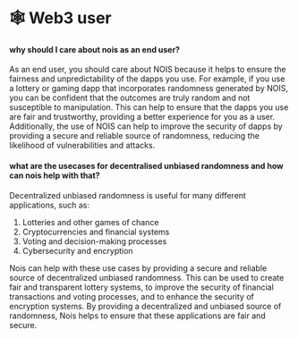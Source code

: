 # 🕸 Web3 user

#### why should I care about nois as an end user?

As an end user, you should care about NOIS because it helps to ensure the fairness and unpredictability of the dapps you use. For example, if you use a lottery or gaming dapp that incorporates randomness generated by NOIS, you can be confident that the outcomes are truly random and not susceptible to manipulation. This can help to ensure that the dapps you use are fair and trustworthy, providing a better experience for you as a user. Additionally, the use of NOIS can help to improve the security of dapps by providing a secure and reliable source of randomness, reducing the likelihood of vulnerabilities and attacks.

#### what are the usecases for decentralised unbiased randomness and how can nois help with that?

Decentralized unbiased randomness is useful for many different applications, such as:

1. Lotteries and other games of chance
2. Cryptocurrencies and financial systems
3. Voting and decision-making processes
4. Cybersecurity and encryption

Nois can help with these use cases by providing a secure and reliable source of decentralized unbiased randomness. This can be used to create fair and transparent lottery systems, to improve the security of financial transactions and voting processes, and to enhance the security of encryption systems. By providing a decentralized and unbiased source of randomness, Nois helps to ensure that these applications are fair and secure.

